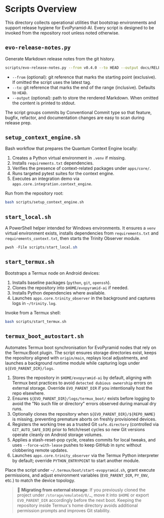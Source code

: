 # Scripts Overview

This directory collects operational utilities that bootstrap environments and
support release hygiene for EvoPyramid-AI. Every script is designed to be
invoked from the repository root unless noted otherwise.

## `evo-release-notes.py`

Generate Markdown release notes from the git history.

```bash
scripts/evo-release-notes.py --from v0.4.0 --to HEAD --output docs/RELEASE_NOTES.md
```

- `--from` (optional): git reference that marks the starting point (exclusive).
  If omitted the script uses the latest tag.
- `--to`: git reference that marks the end of the range (inclusive). Defaults
  to `HEAD`.
- `--output` (optional): path to store the rendered Markdown. When omitted the
  content is printed to stdout.

The script groups commits by Conventional Commit type so that feature, bugfix,
refactor, and documentation changes are easy to scan during release prep.

## `setup_context_engine.sh`

Bash workflow that prepares the Quantum Context Engine locally:

1. Creates a Python virtual environment in `.venv` if missing.
2. Installs `requirements.txt` dependencies.
3. Verifies the presence of context-related packages under `apps/core/`.
4. Runs targeted pytest suites for the context engine.
5. Executes an integration demo via `apps.core.integration.context_engine`.

Run from the repository root:

```bash
bash scripts/setup_context_engine.sh
```

## `start_local.sh`

A PowerShell helper intended for Windows environments. It ensures a `venv`
virtual environment exists, installs dependencies from `requirements.txt` and
`requirements_context.txt`, then starts the Trinity Observer module.

```powershell
pwsh -File scripts/start_local.sh
```

## `start_termux.sh`

Bootstraps a Termux node on Android devices:

1. Installs baseline packages (`python`, `git`, `openssh`).
2. Clones the repository into `$HOME/evopyramid-ai` if needed.
3. Installs Python dependencies where available.
4. Launches `apps.core.trinity_observer` in the background and captures logs in
   `~/trinity.log`.

Invoke from a Termux shell:

```bash
bash scripts/start_termux.sh
```

## `termux_boot_autostart.sh`

Automates Termux boot synchronisation for EvoPyramid nodes that rely on the
Termux:Boot plugin. The script ensures storage directories exist, keeps the
repository aligned with `origin/main`, replays local adjustments, and launches a
background runtime module while capturing logs under `${EVO_PARENT_DIR}/logs`.

1. Stores the repository in `$HOME/evopyramid-ai` by default, aligning with
   Termux best practices to avoid `detected dubious ownership` errors on
   external storage. Override `EVO_PARENT_DIR` if you intentionally host the
   repo elsewhere.
2. Ensures `${EVO_PARENT_DIR}/logs/termux_boot/` exists before logging to avoid
   the "No such file or directory" errors observed during manual dry runs.
3. Optionally clones the repository when `${EVO_PARENT_DIR}/${REPO_NAME}` is
   missing, preventing premature aborts on freshly provisioned devices.
4. Registers the working tree as a trusted Git `safe.directory` (controlled via
   `GIT_AUTO_SAFE_DIR`) prior to fetch/reset cycles so new Git versions operate
   cleanly on Android storage volumes.
5. Applies a stash-reset-pop cycle, creates commits for local tweaks, and uses
   `--force-with-lease` pushes to keep GitHub in sync without clobbering remote
   updates.
6. Launches `apps.core.trinity_observer` via the Termux Python interpreter by
   default; override `PYTHON_ENTRYPOINT` to start another module.

Place the script under `~/.termux/boot/start-evopyramid.sh`, grant execute
permissions, and adjust environment variables (`EVO_PARENT_DIR`, `PY_ENV`, etc.)
to match the device topology.

> 🔁 **Migrating from external storage**: If you previously cloned the project
> under `/storage/emulated/0/…`, move it into `$HOME` or export `EVO_PARENT_DIR`
> accordingly before the next boot. Keeping the repository inside Termux's home
> directory avoids additional permission prompts and improves Git stability.

